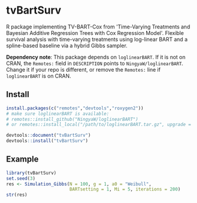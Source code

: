 # tvBartSurv
R package implementing TV-BART-Cox from 'Time-Varying Treatments and Bayesian Additive Regression Trees with Cox Regression Model'. Flexible survival analysis with time-varying treatments using log-linear BART and a spline-based baseline via a hybrid Gibbs sampler.

**Dependency note**: This package depends on `loglinearBART`. If it is not on CRAN, the `Remotes:` field in `DESCRIPTION` points to `NingyaW/loglinearBART`. Change it if your repo is different, or remove the `Remotes:` line if `loglinearBART` is on CRAN.

## Install

```r
install.packages(c("remotes","devtools","roxygen2"))
# make sure loglinearBART is available:
# remotes::install_github("NingyaW/loglinearBART")
# or remotes::install_local("/path/to/loglinearBART.tar.gz", upgrade = "never")

devtools::document("tvBartSurv")
devtools::install("tvBartSurv")
```

## Example

```r
library(tvBartSurv)
set.seed(3)
res <- Simulation_Gibbs(N = 100, g = 1, a0 = "Weibull",
                        BARTsetting = 1, Mi = 5, iterations = 200)
str(res)
```
